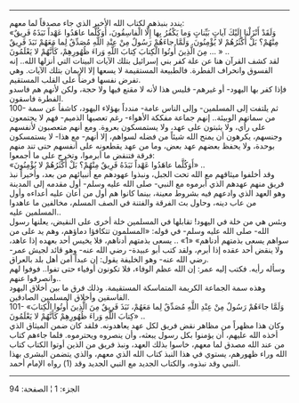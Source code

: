 ------------------------------------------------------------------------

يندد بنبذهم لكتاب الله الأخير الذي جاء مصدقاً لما معهم:  
«وَلَقَدْ أَنْزَلْنا إِلَيْكَ آياتٍ بَيِّناتٍ وَما يَكْفُرُ بِها إِلَّا الْفاسِقُونَ، أَوَكُلَّما عاهَدُوا
عَهْداً نَبَذَهُ فَرِيقٌ مِنْهُمْ؟ بَلْ أَكْثَرُهُمْ لا يُؤْمِنُونَ. وَلَمَّا جاءَهُمْ رَسُولٌ مِنْ عِنْدِ اللَّهِ
مُصَدِّقٌ لِما مَعَهُمْ نَبَذَ فَرِيقٌ مِنَ الَّذِينَ أُوتُوا الْكِتابَ كِتابَ اللَّهِ وَراءَ ظُهُورِهِمْ،
كَأَنَّهُمْ لا يَعْلَمُونَ ... » ..  
لقد كشف القرآن هنا عن علة كفر بني إسرائيل بتلك الآيات البينات التي
أنزلها الله.. إنه الفسوق وانحراف الفطرة. فالطبيعة المستقيمة لا يسعها إلا
الإيمان بتلك الآيات. وهي تفرض نفسها فرضاً على القلب المستقيم.  
فإذا كفر بها اليهود- أو غيرهم- فليس هذا لأنه لا مقنع فيها ولا حجة، ولكن
لأنهم هم فاسدو الفطرة فاسقون.  
100- ثم يلتفت إلى المسلمين- وإلى الناس عامة- مندداً بهؤلاء اليهود، كاشفاً
عن سمة من سماتهم الوبيئة.. إنهم جماعة مفككة الأهواء- رغم تعصبها الذميم-
فهم لا يجتمعون على رأي، ولا يثبتون على عهد، ولا يستمسكون بعروة. ومع أنهم
متعصبون لأنفسهم وجنسهم، يكرهون أن يمنح الله شيئاً من فضله لسواهم، إلا
أنهم- مع هذا- لا يستمسكون بوحدة، ولا يحفظ بعضهم عهد بعض، وما من عهد
يقطعونه على أنفسهم حتى تند منهم فرقة فتنقض ما أبرموا، وتخرج على ما
أجمعوا:  
«أَوَكُلَّما عاهَدُوا عَهْداً نَبَذَهُ فَرِيقٌ مِنْهُمْ؟ بَلْ أَكْثَرُهُمْ لا يُؤْمِنُونَ» ..  
وقد أخلفوا ميثاقهم مع الله تحت الجبل، ونبذوا عهودهم مع أنبيائهم من بعد،
وأخيراً نبذ فريق منهم عهدهم الذي أبرموه مع النبي- صلى الله عليه وسلم- أول
مقدمه إلى المدينة وهو العهد الذي وادعهم فيه بشروط معينة، بينما كانوا هم
أول من أعان عليه أعداءه وأول من عاب دينه، وحاول بث الفرقة والفتنة في
الصف المسلم، مخالفين ما عاهدوا المسلمين عليه..  
وبئس هي من خلة في اليهود! تقابلها في المسلمين خلة أخرى على النقيض،
يعلنها رسول الله- صلى الله عليه وسلم- في قوله: «المسلمون تتكافؤا دماؤهم،
وهم يد على من سواهم يسعى بذمتهم أدناهم» «1» .. يسعى بذمتهم أدناهم، فلا
يخيس أحد بعهده إذا عاهد، ولا ينقض أحد عقده إذا أبرم، ولقد كتب أبو عبيدة-
رضي الله عنه- وهو قائد لجيش عمر- رضي الله عنه- وهو الخليفة يقول: إن عبداً
أمن أهل بلد بالعراق.  
وسأله رأيه. فكتب إليه عمر: إن الله عظم الوفاء، فلا تكونون أوفياء حتى
تفوا.. فوفوا لهم وانصرفوا عنهم..  
وهذه سمة الجماعة الكريمة المتماسكة المستقيمة. وذلك فرق ما بين أخلاق
اليهود الفاسقين وأخلاق المسلمين الصادقين.  
101- «وَلَمَّا جاءَهُمْ رَسُولٌ مِنْ عِنْدِ اللَّهِ مُصَدِّقٌ لِما مَعَهُمْ، نَبَذَ فَرِيقٌ مِنَ الَّذِينَ أُوتُوا
الْكِتابَ كِتابَ اللَّهِ وَراءَ ظُهُورِهِمْ كَأَنَّهُمْ لا يَعْلَمُونَ» ..  
وكان هذا مظهراً من مظاهر نقض فريق لكل عهد يعاهدونه. فلقد كان ضمن الميثاق
الذي أخذه الله عليهم، أن يؤمنوا بكل رسول يبعثه، وأن ينصروه ويحترموه.
فلما جاءهم كتاب من عند الله مصدق لما معهم، خاسوا بذلك العهد، ونبذ فريق
من الذين أوتوا الكتاب كتاب الله وراء ظهورهم، يستوي في هذا النبذ كتاب
الله الذي معهم، والذي يتضمن البشرى بهذا النبي وقد نبذوه، والكتاب الجديد
مع النبي الجديد وقد (1) رواه الإمام أحمد.

------------------------------------------------------------------------

الجزء: 1 ¦ الصفحة: 94

